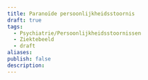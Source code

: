 ```yaml
---
title: Paranoïde persoonlijkheidsstoornis
draft: true
tags:
  - Psychiatrie/Persoonlijkheidsstoornissen
  - Ziektebeeld
  - draft
aliases: 
publish: false
description:
---
```


